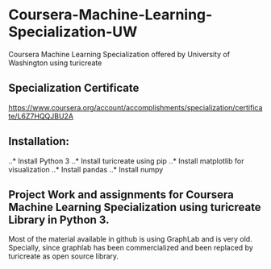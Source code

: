 # Coursera-Machine-Learning-Specialization-UW
Coursera Machine Learning Specialization offered by University of Washington using turicreate

## Specialization Certificate
<https://www.coursera.org/account/accomplishments/specialization/certificate/L6Z7HQQJBU2A>

## Installation:
..* Install Python 3
..* Install turicreate using pip
..* Install matplotlib for visualization
..* Install pandas
..* Install numpy

## Project Work and assignments for Coursera Machine Learning Specialization using turicreate Library in Python 3.
Most of the material available in github is using GraphLab and is very old. Specially, since graphlab has been commercialized and been replaced by turicreate as open source library.
